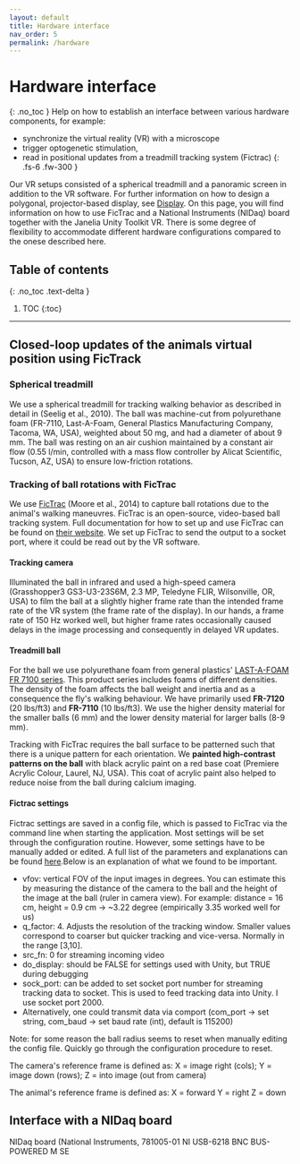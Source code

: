 ```yaml
---
layout: default
title: Hardware interface
nav_order: 5
permalink: /hardware
---
```

# Hardware interface
{: .no_toc }
Help on how to establish an interface between various hardware components, for example:
* synchronize the virtual reality (VR) with a microscope
* trigger optogenetic stimulation,
* read in positional updates from a treadmill tracking system (Fictrac)
{: .fs-6 .fw-300 }

Our VR setups consisted of a spherical treadmill and a panoramic screen in addition to the VR software. For further information on how to design a polygonal, projector-based display, see [Display](../display). On this page, you  will find information on how to use FicTrac and a National Instruments (NIDaq) board together with the Janelia Unity Toolkit VR. There is some degree of flexibility to accommodate different hardware configurations compared to the onese described here.

## Table of contents
{: .no_toc .text-delta }

1. TOC
{:toc}

---

## Closed-loop updates of the animals virtual position using FicTrack

### Spherical treadmill
We use a spherical treadmill for tracking walking behavior as described in detail in (Seelig et al., 2010). The ball was machine-cut from polyurethane foam (FR-7110, Last-A-Foam, General Plastics Manufacturing Company, Tacoma, WA, USA), weighted about 50 mg, and had a diameter of about 9 mm. The ball was resting on an air cushion maintained by a constant air flow (0.55 l/min, controlled with a mass flow controller by Alicat Scientific, Tucson, AZ, USA) to ensure low-friction rotations.

### Tracking of ball rotations with FicTrac
We use [FicTrac](https://github.com/rjdmoore/fictrac) (Moore et al., 2014) to capture ball rotations due to the animal's walking maneuvres. FicTrac is an open-source, video-based ball tracking system. Full documentation for how to set up and use FicTrac can be found on [their website](https://github.com/rjdmoore/fictrac). We set up FicTrac to send the output to a socket port, where it could be read out by the VR software.

#### Tracking camera
Illuminated the ball in infrared and used a high-speed camera (Grasshopper3 GS3-U3-23S6M, 2.3 MP, Teledyne FLIR, Wilsonville, OR, USA) to film the ball at a slightly higher frame rate than the intended frame rate of the VR system (the frame rate of the display). In our hands, a frame rate of 150 Hz worked well, but higher frame rates occasionally caused delays in the image processing and consequently in delayed VR updates.

#### Treadmill ball
For the ball we use polyurethane foam from general plastics' [LAST-A-FOAM FR 7100 series](https://www.generalplastics.com/products/fr-7100). This product series includes foams of different densities. The density of the foam affects the ball weight and inertia and as a consequence the fly's walking behaviour. We have primarily used  **FR-7120** (20 lbs/ft3) and  **FR-7110** (10 lbs/ft3). We use the higher density material for the smaller balls (6 mm) and the lower density material for larger balls (8-9 mm).

Tracking with FicTrac requires the ball surface to be patterned such that there is a unique pattern for each orientation. We **painted high-contrast patterns on the ball** with black acrylic paint on a red base coat (Premiere Acrylic Colour, Laurel, NJ, USA). This coat of acrylic paint also helped to reduce noise from the ball during calcium imaging.

#### Fictrac settings
Fictrac settings are saved in a config file, which is passed to FicTrac via the command line when starting the application. Most settings will be set through the configuration routine. However, some settings have to be manually added or edited. A full list of the parameters and explanations can be found [here](https://github.com/rjdmoore/fictrac/blob/master/doc/params.md).Below is an explanation of what we found to be important.

* vfov: vertical FOV of the input images in degrees. You can estimate this by measuring the distance of the camera to the ball and the height of the image at the ball (ruler in camera view). For example:  distance = 16 cm, height = 0.9 cm → ~3.22 degree (empirically 3.35 worked well for us)
* q_factor: 4. Adjusts the resolution of the tracking window. Smaller values correspond to coarser but quicker tracking and vice-versa. Normally in the range [3,10].
* src_fn: 0 for streaming incoming video
* do_display: should be FALSE for settings used with Unity, but TRUE during debugging
* sock_port: can be added to set socket port number for streaming tracking data to socket. This is used to feed tracking data into Unity. I use socket port 2000.
* Alternatively, one could transmit data via comport (com_port -> set string, com_baud → set baud rate (int), default is 115200)

Note: for some reason the ball radius seems to reset when manually editing the config file. Quickly go through the configuration procedure to reset.

The camera's reference frame is defined as:
X = image right (cols);
Y = image down (rows);
Z = into image (out from camera)

The animal's reference frame is defined as:
X = forward
Y = right
Z = down



## Interface with a NIDaq board

NIDaq board (National Instruments, 781005-01 NI USB-6218 BNC BUS-POWERED M SE
